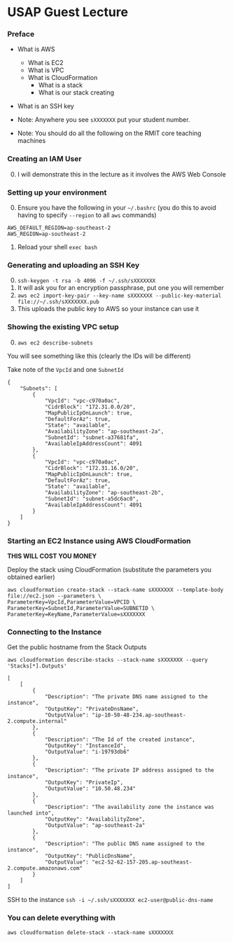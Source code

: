 # USAP Guest Lecture

### Preface

* What is AWS
  * What is EC2
  * What is VPC
  * What is CloudFormation
    * What is a stack
    * What is our stack creating
* What is an SSH key

* Note: Anywhere you see `sXXXXXXX` put your student number.
* Note: You should do all the following on the RMIT core teaching machines

### Creating an IAM User

0. I will demonstrate this in the lecture as it involves the AWS Web Console

### Setting up your environment

0. Ensure you have the following in your `~/.bashrc` (you do this to avoid having to specify `--region` to all `aws` commands)

```
AWS_DEFAULT_REGION=ap-southeast-2
AWS_REGION=ap-southeast-2
```

1. Reload your shell `exec bash`

### Generating and uploading an SSH Key

0. `ssh-keygen -t rsa -b 4096 -f ~/.ssh/sXXXXXXX`
  0. It will ask you for an encryption passphrase, put one you will remember
1. `aws ec2 import-key-pair --key-name sXXXXXXX --public-key-material file://~/.ssh/sXXXXXXX.pub`
  0. This uploads the public key to AWS so your instance can use it

### Showing the existing VPC setup

0. `aws ec2 describe-subnets`

You will see something like this (clearly the IDs will be different)

Take note of the `VpcId` and one `SubnetId`

```
{
    "Subnets": [
        {
            "VpcId": "vpc-c970a0ac", 
            "CidrBlock": "172.31.0.0/20", 
            "MapPublicIpOnLaunch": true, 
            "DefaultForAz": true, 
            "State": "available", 
            "AvailabilityZone": "ap-southeast-2a", 
            "SubnetId": "subnet-a37681fa", 
            "AvailableIpAddressCount": 4091
        }, 
        {
            "VpcId": "vpc-c970a0ac", 
            "CidrBlock": "172.31.16.0/20", 
            "MapPublicIpOnLaunch": true, 
            "DefaultForAz": true, 
            "State": "available", 
            "AvailabilityZone": "ap-southeast-2b", 
            "SubnetId": "subnet-a5dc6ac0", 
            "AvailableIpAddressCount": 4091
        }
    ]
}
```

### Starting an EC2 Instance using AWS CloudFormation

**THIS WILL COST YOU MONEY**

Deploy the stack using CloudFormation (substitute the parameters you obtained earlier)

```
aws cloudformation create-stack --stack-name sXXXXXXX --template-body file://ec2.json --parameters \
ParameterKey=VpcId,ParameterValue=VPCID \
ParameterKey=SubnetId,ParameterValue=SUBNETID \
ParameterKey=KeyName,ParameterValue=sXXXXXXX
```

### Connecting to the Instance

Get the public hostname from the Stack Outputs

`aws cloudformation describe-stacks --stack-name sXXXXXXX --query 'Stacks[*].Outputs'`

```
[
    [
        {
            "Description": "The private DNS name assigned to the instance", 
            "OutputKey": "PrivateDnsName", 
            "OutputValue": "ip-10-50-48-234.ap-southeast-2.compute.internal"
        }, 
        {
            "Description": "The Id of the created instance", 
            "OutputKey": "InstanceId", 
            "OutputValue": "i-19793db6"
        }, 
        {
            "Description": "The private IP address assigned to the instance", 
            "OutputKey": "PrivateIp", 
            "OutputValue": "10.50.48.234"
        }, 
        {
            "Description": "The availability zone the instance was launched into", 
            "OutputKey": "AvailabilityZone", 
            "OutputValue": "ap-southeast-2a"
        }, 
        {
            "Description": "The public DNS name assigned to the instance", 
            "OutputKey": "PublicDnsName", 
            "OutputValue": "ec2-52-62-157-205.ap-southeast-2.compute.amazonaws.com"
        }
    ]
]
```

SSH to the instance `ssh -i ~/.ssh/sXXXXXXX ec2-user@public-dns-name`

### You can delete everything with

`aws cloudformation delete-stack --stack-name sXXXXXXX`
